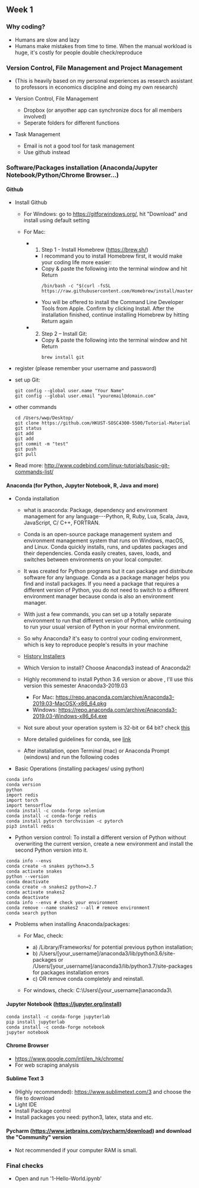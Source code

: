 ## Week 1


### Why coding?
* Humans are slow and lazy
* Humans make mistakes from time to time. When the manual workload is huge, it's costly for people double check/reproduce


### Version Control, File Management and Project Management
* (This is heavily based on my personal experiences as research assistant to professors in economics discipline and doing my own research)

* Version Control, File Management 
  - Dropbox (or anyother app can synchronize docs for all members involved)
  - Seperate folders for different functions
 
* Task Management
  - Email is not a good tool for task management
  - Use github instead

### Software/Packages installation (Anaconda/Jupyter Notebook/Python/Chrome Browser...)

#### Github 
  - Install Github 
    + For Windows: go to https://gitforwindows.org/, hit "Download" and install using default setting
    + For Mac: 
      
      * 1) Step 1 - Install Homebrew (https://brew.sh/)
        - I recommand you to install Homebrew first, it would make your coding life more easier: 
        - Copy & paste the following into the terminal window and hit Return
          ```  
          /bin/bash -c "$(curl -fsSL https://raw.githubusercontent.com/Homebrew/install/master/install.sh)"
          ```  
        - You will be offered to install the Command Line Developer Tools from Apple. Confirm by clicking Install. After the installation finished, continue installing Homebrew by hitting Return again
      
      * 2) Step 2 – Install Git:
        - Copy & paste the following into the terminal window and hit Return
          ```  
          brew install git
          ```  
  - register (please remember your username and password)
  
  - set up Git:
    ```  
    git config --global user.name "Your Name"
    git config --global user.email "youremail@domain.com"

    ```
  
  - other commands
    ```  
    cd /Users/wwp/Desktop/
    git clone https://github.com/HKUST-SOSC4300-5500/Tutorial-Material
    git status
    git add 
    git add
    git commit -m "test"
    git push
    git pull  
    ```
  - Read more: http://www.codebind.com/linux-tutorials/basic-git-commands-list/ 


#### Anaconda (for Python, Jupyter Notebook, R, Java and more)
  

  * Conda installation

    - what is anaconda: Package, dependency and environment management for any language---Python, R, Ruby, Lua, Scala, Java, JavaScript, C/ C++, FORTRAN.
    
    - Conda is an open-source package management system and environment management system that runs on Windows, macOS, and Linux. Conda quickly installs, runs, and updates packages and their dependencies. Conda easily creates, saves, loads, and switches between environments on your local computer. 

    - It was created for Python programs but it can package and distribute software for any language. Conda as a package manager helps you find and install packages. If you need a package that requires a different version of Python, you do not need to switch to a different environment manager because conda is also an environment manager. 

    - With just a few commands, you can set up a totally separate environment to run that different version of Python, while continuing to run your usual version of Python in your normal environment.
  
    - So why Anaconda? it's easy to control your coding environment, which is key to reproduce people's results in your machine
    - [History Installers](https://repo.anaconda.com/archive/)
    - Which Version to install? Choose Anaconda3 instead of Anaconda2!
    - Highly recommend to install Python 3.6 version or above , I'll use this version this semester Anaconda3-2019.03
      + For Mac: https://repo.anaconda.com/archive/Anaconda3-2019.03-MacOSX-x86_64.pkg
      + Windows: https://repo.anaconda.com/archive/Anaconda3-2019.03-Windows-x86_64.exe

    - Not sure about your operation system is 32-bit or 64 bit? check [this](https://www.akaipro.com/kb/32-bit-vs-64-bit-your-questions-answered/)
    - More detailed guidelines for conda, see [link](https://github.com/conda/conda/tree/master/docs/source/user-guide)
    
    - After installation, open Terminal (mac) or Anaconda Prompt (windows) and run the following codes
  
  * Basic Operations (installing packages/ using python)
  ```
  conda info
  conda version
  python
  import redis 
  import torch
  import tensorflow 
  conda install -c conda-forge selenium
  conda install -c conda-forge redis 
  conda install pytorch torchvision -c pytorch
  pip3 install redis
  ```

 * Python version control: To install a different version of Python without overwriting the current version, create a new environment and install the second Python version into it.
  ```
  conda info --envs
  conda create -n snakes python=3.5
  conda activate snakes
  python --version
  conda deactivate
  conda create -n snakes2 python=2.7
  conda activate snakes2
  conda deactivate
  conda info --envs # check your environment
  conda remove --name snakes2 --all # remove environment
  conda search python
  ```
  
  
  * Problems when installing Anaconda/packages:
    + For Mac, check: 
      - a) /Library/Frameworks/ for potential previous python installation; 
      - b) /Users/[your_username]/anaconda3/lib/python3.6/site-packages or /Users/[your_username]/anaconda3/lib/python3.7/site-packages for packages installation errors 
      - c) OR remove conda completely and reinstall.
       
    + For windows, check: C:\Users\\[your_username]\\anaconda3\\
  

#### Jupyter Notebook (https://jupyter.org/install)
  
  ```
  conda install -c conda-forge jupyterlab
  pip install jupyterlab
  conda install -c conda-forge notebook
  jupyter notebook
  ```

#### Chrome Browser 
  - https://www.google.com/intl/en_hk/chrome/
  - For web scraping analysis

#### Sublime Text 3 
  - (Highly recommended): https://www.sublimetext.com/3 and choose the file to download 
  - Light IDE
  - Install Package control
  - Install packages you need: python3, latex, stata and etc.


#### Pycharm (https://www.jetbrains.com/pycharm/download) and download the "Community" version 
  - Not recommended if your computer RAM is small.


### Final checks
* Open and run '1-Hello-World.ipynb'

